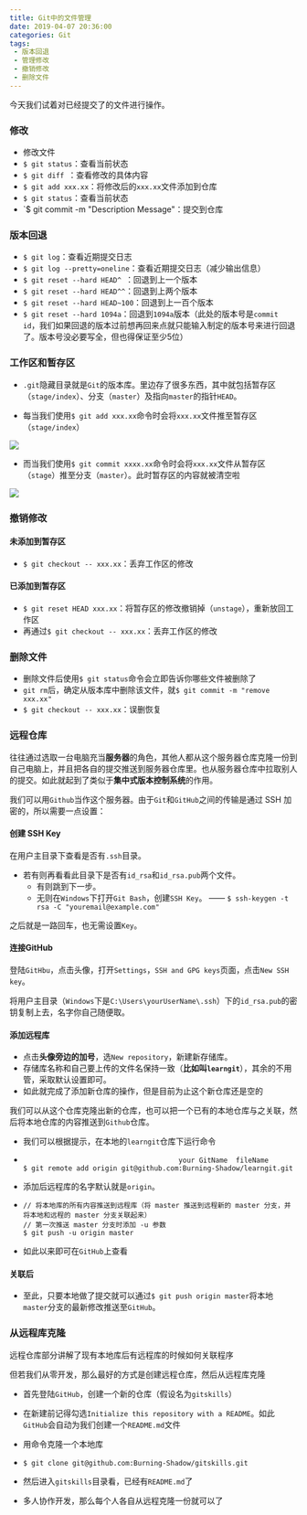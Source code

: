 ```yaml
---
title: Git中的文件管理
date: 2019-04-07 20:36:00
categories: Git
tags:
 - 版本回退
 - 管理修改
 - 撤销修改
 - 删除文件
---
```


今天我们试着对已经提交了的文件进行操作。

<!--more-->

### 修改

- 修改文件
- `$ git status`：查看当前状态
- `$ git diff `：查看修改的具体内容
- `$ git add xxx.xx`：将修改后的`xxx.xx`文件添加到仓库
- `$ git status`：查看当前状态
- `$ git commit -m "Description Message"：提交到仓库

### 版本回退

- `$ git log`：查看近期提交日志
- `$ git log --pretty=oneline`：查看近期提交日志（减少输出信息）
- `$ git reset --hard HEAD^ `：回退到上一个版本
- `$ git reset --hard HEAD^^`：回退到上两个版本
- `$ git reset --hard HEAD~100`：回退到上一百个版本
- `$ git reset --hard 1094a`：回退到`1094a`版本（此处的版本号是`commit id`，我们如果回退的版本过前想再回来点就只能输入制定的版本号来进行回退了。版本号没必要写全，但也得保证至少5位）

### 工作区和暂存区

- `.git`隐藏目录就是`Git`的版本库。里边存了很多东西，其中就包括暂存区（`stage/index`）、分支（`master`）及指向`master`的指针`HEAD`。

- 每当我们使用`$ git add xxx.xx`命令时会将`xxx.xx`文件推至暂存区（`stage/index`）

![](https://pic.superbed.cn/item/5ca9c27a3a213b0417d24eb9)

- 而当我们使用`$ git commit xxxx.xx`命令时会将`xxx.xx`文件从暂存区（`stage`）推至分支（`master`）。此时暂存区的内容就被清空啦

![](https://pic.superbed.cn/item/5ca9c25a3a213b0417d24d5f)

### 撤销修改

#### 未添加到暂存区

- `$ git checkout -- xxx.xx`：丢弃工作区的修改

#### 已添加到暂存区

- `$ git reset HEAD xxx.xx`：将暂存区的修改撤销掉（`unstage`），重新放回工作区
- 再通过`$ git checkout -- xxx.xx`：丢弃工作区的修改

### 删除文件

- 删除文件后使用`$ git status`命令会立即告诉你哪些文件被删除了
- `git rm`后，确定从版本库中删除该文件，就`$ git commit -m "remove xxx.xx"`
- `$ git checkout -- xxx.xx`：误删恢复

### 远程仓库

往往通过选取一台电脑充当**服务器**的角色，其他人都从这个服务器仓库克隆一份到自己电脑上，并且把各自的提交推送到服务器仓库里。也从服务器仓库中拉取别人的提交。如此就起到了类似于**集中式版本控制系统**的作用。

我们可以用`Github`当作这个服务器。由于`Git`和`GitHub`之间的传输是通过 SSH 加密的，所以需要一点设置：

#### 创建 SSH Key

在用户主目录下查看是否有`.ssh`目录。

- 若有则再看看此目录下是否有`id_rsa`和`id_rsa.pub`两个文件。
  - 有则跳到下一步。
  - 无则在`Windows`下打开`Git Bash`，创建`SSH Key`。 —— `$ ssh-keygen -t rsa -C "youremail@example.com"`

之后就是一路回车，也无需设置`Key`。

#### 连接GitHub

登陆`GitHbu`，点击头像，打开`Settings`，`SSH and GPG keys`页面，点击`New SSH key`。

将用户主目录（`Windows`下是`C:\Users\yourUserName\.ssh`）下的`id_rsa.pub`的密钥复制上去，名字你自己随便取。

#### 添加远程库

- 点击**头像旁边的加号**，选`New repository`，新建新存储库。
- 存储库名称和自己要上传的文件名保持一致（**比如叫`learngit`**），其余的不用管，采取默认设置即可。
- 如此就完成了添加新仓库的操作，但是目前为止这个新仓库还是空的

我们可以从这个仓库克隆出新的仓库，也可以把一个已有的本地仓库与之关联，然后将本地仓库的内容推送到`Github`仓库。

- 我们可以根据提示，在本地的`learngit`仓库下运行命令

- ```
  									    your GitName  fileName
  $ git remote add origin git@github.com:Burning-Shadow/learngit.git
  ```

- 添加后远程库的名字默认就是`origin`。

- ```
  // 将本地库的所有内容推送到远程库（将 master 推送到远程新的 master 分支，并将本地和远程的 master 分支关联起来）
  // 第一次推送 master 分支时添加 -u 参数
  $ git push -u origin master
  ```

- 如此以来即可在`GitHub`上查看

#### 关联后

- 至此，只要本地做了提交就可以通过`$ git push origin master`将本地`master`分支的最新修改推送至`GitHub`。

### 从远程库克隆

远程仓库部分讲解了现有本地库后有远程库的时候如何关联程序

但若我们从零开发，那么最好的方式是创建远程仓库，然后从远程库克隆

- 首先登陆`GitHub`，创建一个新的仓库（假设名为`gitskills`）

- 在新建前记得勾选`Initialize this repository with a README`。如此`GitHub`会自动为我们创建一个`README.md`文件

- 用命令克隆一个本地库

- ```
  $ git clone git@github.com:Burning-Shadow/gitskills.git
  ```

- 然后进入`gitskills`目录看，已经有`README.md`了

- 多人协作开发，那么每个人各自从远程克隆一份就可以了
